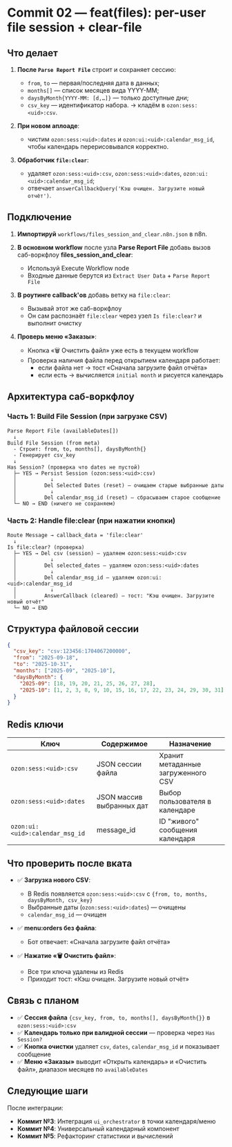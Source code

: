 # Commit 02 — feat(files): per-user file session + clear-file

## Что делает

1) **После `Parse Report File`** строит и сохраняет сессию:
   - `from`, `to` — первая/последняя дата в данных;
   - `months[]` — список месяцев вида YYYY-MM;
   - `daysByMonth{YYYY-MM: [d,…]}` — только доступные дни;
   - `csv_key` — идентификатор набора.
   → кладём в `ozon:sess:<uid>:csv`.

2) **При новом аплоаде**:
   - чистим `ozon:sess:<uid>:dates` и `ozon:ui:<uid>:calendar_msg_id`, чтобы календарь перерисовывался корректно.

3) **Обработчик `file:clear`**:
   - удаляет `ozon:sess:<uid>:csv`, `ozon:sess:<uid>:dates`, `ozon:ui:<uid>:calendar_msg_id`;
   - отвечает `answerCallbackQuery('Кэш очищен. Загрузите новый отчёт')`.

## Подключение

1. **Импортируй** `workflows/files_session_and_clear.n8n.json` в n8n.

2. **В основном workflow** после узла **Parse Report File** добавь вызов саб-воркфлоу **files_session_and_clear**:
   - Используй Execute Workflow node
   - Входные данные берутся из `Extract User Data` + `Parse Report File`

3. **В роутинге callback'ов** добавь ветку на `file:clear`:
   - Вызывай этот же саб-воркфлоу
   - Он сам распознаёт `file:clear` через узел `Is file:clear?` и выполнит очистку

4. **Проверь меню «Заказы»**:
   - Кнопка «🗑 Очистить файл» уже есть в текущем workflow
   - Проверка наличия файла перед открытием календаря работает:
     - если файла нет → тост «Сначала загрузите файл отчёта»
     - если есть → вычисляется `initial month` и рисуется календарь

## Архитектура саб-воркфлоу

### Часть 1: Build File Session (при загрузке CSV)

```
Parse Report File (availableDates[])
  ↓
Build File Session (from meta)
  - Строит: from, to, months[], daysByMonth{}
  - Генерирует csv_key
  ↓
Has Session? (проверка что dates не пустой)
  ├─ YES → Persist Session (ozon:sess:<uid>:csv)
  │           ↓
  │         Del Selected Dates (reset) — очищаем старые выбранные даты
  │           ↓
  │         Del calendar_msg_id (reset) — сбрасываем старое сообщение
  └─ NO → END (ничего не сохраняем)
```

### Часть 2: Handle file:clear (при нажатии кнопки)

```
Route Message → callback_data = 'file:clear'
  ↓
Is file:clear? (проверка)
  ├─ YES → Del csv (session) — удаляем ozon:sess:<uid>:csv
  │           ↓
  │         Del selected_dates — удаляем ozon:sess:<uid>:dates
  │           ↓
  │         Del calendar_msg_id — удаляем ozon:ui:<uid>:calendar_msg_id
  │           ↓
  │         AnswerCallback (cleared) — тост: "Кэш очищен. Загрузите новый отчёт"
  └─ NO → END
```

## Структура файловой сессии

```json
{
  "csv_key": "csv:123456:1704067200000",
  "from": "2025-09-18",
  "to": "2025-10-31",
  "months": ["2025-09", "2025-10"],
  "daysByMonth": {
    "2025-09": [18, 19, 20, 21, 25, 26, 27, 28],
    "2025-10": [1, 2, 3, 8, 9, 10, 15, 16, 17, 22, 23, 24, 29, 30, 31]
  }
}
```

## Redis ключи

| Ключ | Содержимое | Назначение |
|------|-----------|-----------|
| `ozon:sess:<uid>:csv` | JSON сессии файла | Хранит метаданные загруженного CSV |
| `ozon:sess:<uid>:dates` | JSON массив выбранных дат | Выбор пользователя в календаре |
| `ozon:ui:<uid>:calendar_msg_id` | message_id | ID "живого" сообщения календаря |

## Что проверить после вката

- ✅ **Загрузка нового CSV**:
  - В Redis появляется `ozon:sess:<uid>:csv` с `{from, to, months, daysByMonth, csv_key}`
  - Выбранные даты (`ozon:sess:<uid>:dates`) — очищены
  - `calendar_msg_id` — очищен

- ✅ **menu:orders без файла**:
  - Бот отвечает: «Сначала загрузите файл отчёта»

- ✅ **Нажатие «🗑 Очистить файл»**:
  - Все три ключа удалены из Redis
  - Приходит тост: «Кэш очищен. Загрузите новый отчёт»

## Связь с планом

- ✅ **Сессия файла** `{csv_key, from, to, months[], daysByMonth{}}` в `ozon:sess:<uid>:csv`
- ✅ **Календарь только при валидной сессии** — проверка через `Has Session?`
- ✅ **Кнопка очистки** удаляет `csv`, `dates`, `calendar_msg_id` и показывает сообщение
- ✅ **Меню «Заказы»** выводит «Открыть календарь» и «Очистить файл», диапазон месяцев по `availableDates`

## Следующие шаги

После интеграции:
- **Коммит №3**: Интеграция `ui_orchestrator` в точки календаря/меню
- **Коммит №4**: Универсальный календарный компонент
- **Коммит №5**: Рефакторинг статистики и вычислений
